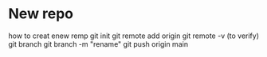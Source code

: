 # New repo 
 how to creat enew remp 
 git init 
 git remote add origin <link>
 git remote -v (to verify)
 git branch 
 git branch -m "rename"
 git push origin  main
 